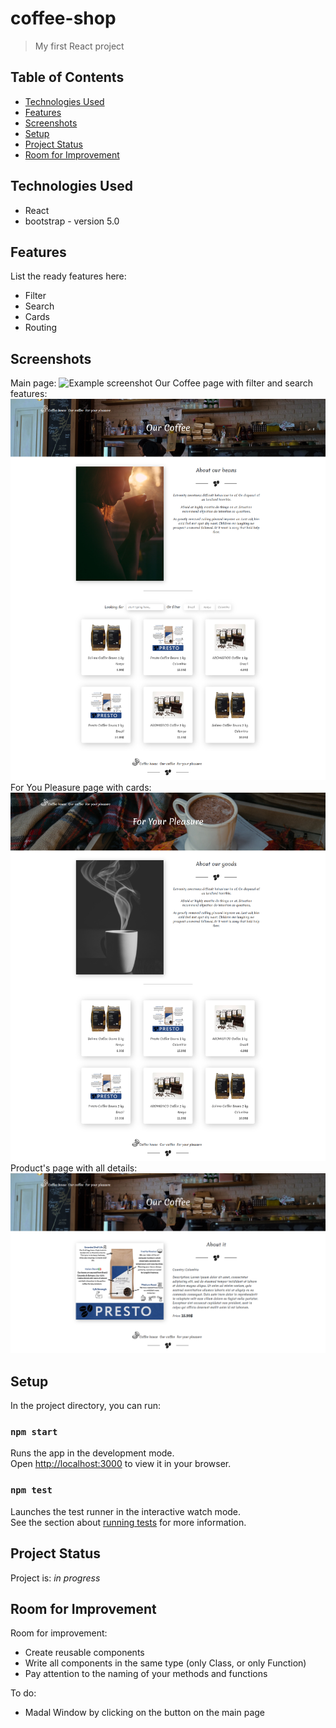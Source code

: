 # coffee-shop
> My first React project

## Table of Contents
* [Technologies Used](#technologies-used)
* [Features](#features)
* [Screenshots](#screenshots)
* [Setup](#setup)
* [Project Status](#project-status)
* [Room for Improvement](#room-for-improvement)

## Technologies Used
- React
- bootstrap - version 5.0


## Features
List the ready features here:
- Filter
- Search
- Cards
- Routing


## Screenshots
Main page: ![Example screenshot](./src/assets/img/screencapture-localhost-3000-2023-02-01-10_07_01.png)
Our Coffee page with filter and search features: ![Example screenshot](./src/assets/img/screencapture-localhost-3000-our-coffee-2023-02-01-10_07_49.png)
For You Pleasure page with cards: ![Example screenshot](./src/assets/img/screencapture-localhost-3000-for-your-pleasure-2023-02-01-10_08_25.png)
Product's page with all details: ![Example screenshot](./src/assets/img/screencapture-localhost-3000-products-2-2023-02-01-10_08_07.png)

## Setup
In the project directory, you can run:
### `npm start`
Runs the app in the development mode.\
Open [http://localhost:3000](http://localhost:3000) to view it in your browser.
### `npm test`
Launches the test runner in the interactive watch mode.\
See the section about [running tests](https://facebook.github.io/create-react-app/docs/running-tests) for more information.


## Project Status
Project is: _in progress_ 

## Room for Improvement

Room for improvement:
- Create reusable components
- Write all components in the same type (only Class, or only Function)
- Pay attention to the naming of your methods and functions

To do:
- Madal Window by clicking on the button on the main page
